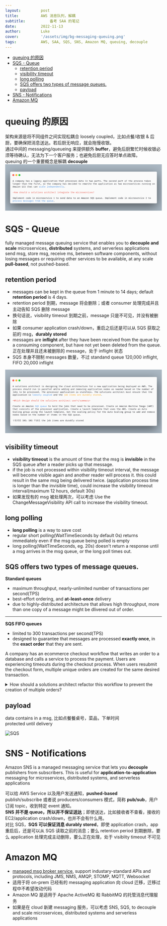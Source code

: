 ```yaml
---
layout:         post
title:          AWS 消息队列，解耦
subtitle:		    备考 SAA 的笔记
date:           2022-11-13
author:         Luke
cover:          '/assets/img/bg-messaging-queuing.png'
tags:           AWS, SAA, SQS, SNS, Amazon MQ, queuing, decouple
---
```

- [queuing 的原因](#queuing-的原因)
- [SQS -  Queue](#sqs----queue)
  - [retention period](#retention-period)
  - [visibility timeout](#visibility-timeout)
  - [long polling](#long-polling)
  - [SQS offers two types of message queues.](#sqs-offers-two-types-of-message-queues)
  - [payload](#payload)
- [SNS - Notifications](#sns---notifications)
- [Amazon MQ](#amazon-mq)

# queuing 的原因
架构来源是将不同组件之间实现松耦合 loosely coupled，比如点餐/收银 & 后厨，要确保把消息送达。若后厨无响应，就会拖慢收银。  
通过中间的 messaging/queueing 来提供额外 __buffer__，避免后厨繁忙时候收银必须等待确认，无法为下一个客户服务；也避免后厨无应答时单点故障。  
queuing 的一个重要概念是解耦 **decouple**  
![SQS-SAA-example](/assets/img/post-SQS-SAA-example.png)  

# SQS -  Queue
fully managed message queuing service that enables you to __decouple and scale__ microservices, __distributed__ systems, and serverless applications  
send msg, store msg, receive ms, between software components, without losing messages or requiring other services to be available, at any scale  
__pull-based__, not pushed-based.  

## retention period
- messages can be kept in the queue from 1 minute to 14 days; default __retention period__ is 4 days. 
- retention period 到期，message 将会删除；或者 consumer 处理完成并且主动告知 SQS 删除 message     
- 换句话说，visibility timeout 到期之前，message 只是不可见，并没有被删除  
- 如果 consumer application crash/down，重启之后还是可以从 SQS 获取之前的 msg，__durably stored__  
- messages are __inflight__ after they have been received from the queue by a consuming component, but have not yet been deleted from the queue. 正在处理并且还未被删除的 message，处于 inflight 状态  
- SQS 本身不限制 messages 数量，不过 standand queue 120,000 inflight, FIFO 20,000 inflight  

![SQS-durably-store-msg](/assets/img/post-SQS-durably-store-msg.png)  

## visibility timeout
- __visibility timeout__ is the amount of time that the msg is __invisible__ in the SQS queue after a reader picks up that message. 
- if the job is not processed within visibility timeout interval, the message will become visible again and another reader will process it. this could result in the same msg being delivered twice. (application process time is longer than the invisible time), could increase the visibility timeout interval(maximum 12 hours, default 30s)  
- 如果发现有的 msg 被处理两次，可以考虑 Use the ChangeMessageVisibility API call to increase the visibility timeout.  

## long polling
- __long polling__ is a way to save cost  
- regular short polling(WaitTimeSeconds by default 0s) returns immediately even if the msg queue being polled is empty  
- long polling(WaitTimeSeconds, eg. 20s) doesn't return a response until a msg arrives in the msg queue, or the long poll times out.  

## SQS offers two types of message queues.   
**Standard queues**
- maximum throughput, nearly-unlimited number of transactions per second(TPS)  
- best-effort ordering, and __at-least-once__ delivery  
- due to highly-distributed architecture that allows high throughput, more than one copy of a message might be dlivered out of order.   

---

**SQS FIFO queues** 
- limited to 300 transactions per second(TPS)  
- designed to guarantee that messages are processed __exactly once__, in the __exact order__ that they are sent.  

A company has an ecommerce checkout workflow that writes an order to a database and calls a service to process the payment. Users are experiencing timeouts during the checkout process. When users resubmit the checkout form, multiple unique orders are created for the same desired transaction.

<details>
    <summary>How should a solutions architect refactor this workflow to prevent the creation of multiple orders?</summary>

Store the order in the database. Send a message that includes the order number to an Amazon SQS FIFO queue. Set the payment service to retrieve the message and process the order. Delete the message from the queue.
</details>

## payload
data contains in a msg, 比如点餐餐桌号，菜品，下单时间  
protected until delivery  

![SQS](assets/Messaging%20and%20Queuing/IMG_20220416-175550611.png)  

# SNS - Notifications
Amazon SNS is a managed messaging service that lets you **decouple** publishers from subscribers. This is useful for **application-to-application** messaging for microservices, distributed systems, and serverless applications

可以给 AWS Service 以及用户发送通知，__pushed-based__  
publish/subscribe 或者说 producers/consumers 模式，简称 **pub/sub**，用户订阅 topic，收到特定 event 通知。  
__SNS 并不是 queue，所以并不保证送达__；即使送达，比如接收者不查看，接收的 EC2/application crash/down，也并不会有什么用。  
对比 SQS，__SQS 可以保证消息 durably stored__，即使 application crash，app 重启后，还是可以从 SQS 读取之前的消息；要么 retention period 到期删除，要么 application 处理完成主动删除，要么正在处理，处于 visiblity timeout 不可见   

# Amazon MQ
- [managed msg broker service](https://aws.amazon.com/amazon-mq/), support industary-standard APIs and protocols, including JMS, NMS, AMQP, STOMP, MQTT, Websocket  
- 适用于将 on-prem 已经有的 messaging application 向 cloud 迁移，迁移过程中不希望改动代码  
- Amazon MQ 是适用于 Apache ActiveMQ 和 RabbitMQ 的托管消息代理服务  
- 如果是在 cloud 新建 messaging 服务，可以考虑 SNS, SQS, to decouple and scale microservices, distributed systems and serverless applications    